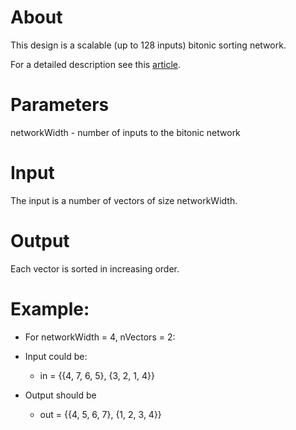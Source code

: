 # About
This design is a scalable (up to 128 inputs) bitonic sorting network.

For a detailed description see this
[article](http://en.wikipedia.org/wiki/Bitonic_sorter).

# Parameters
  networkWidth - number of inputs to the bitonic network

# Input
  The input is a number of vectors of size networkWidth.

# Output
  Each vector is sorted in increasing order.

# Example:

 * For networkWidth = 4, nVectors = 2:

 * Input could be:

   *  in  = {{4, 7, 6, 5}, {3, 2, 1, 4}}

 * Output should be

    * out = {{4, 5, 6, 7}, {1, 2, 3, 4}}
